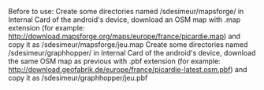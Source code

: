 Before to use:
Create some directories named /sdesimeur/mapsforge/ in Internal Card of the android's device, download an OSM map with .map extension (for example: http://download.mapsforge.org/maps/europe/france/picardie.map) and copy it as /sdesimeur/mapsforge/jeu.map
Create some directories named /sdesimeur/graphhopper/ in Internal Card of the android's device, download the same OSM map as previous with .pbf extension (for example: http://download.geofabrik.de/europe/france/picardie-latest.osm.pbf) and copy it as /sdesimeur/graphhopper/jeu.pbf
